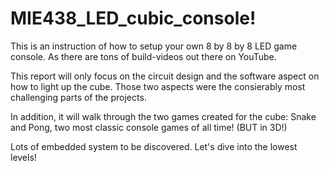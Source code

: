 # MIE438_LED_cubic_console! 

This is an instruction of how to setup your own 8 by 8 by 8 LED game console. As there are tons of build-videos out there on YouTube. 

This report will only focus on the circuit design and the software aspect on how to light up the cube. Those two aspects were the consierably most challenging parts of the projects. 

In addition, it will walk through the two games created for the cube: Snake and Pong, two most classic console games of all time! (BUT in 3D!)

Lots of embedded system to be discovered. Let's dive into the lowest levels! 

